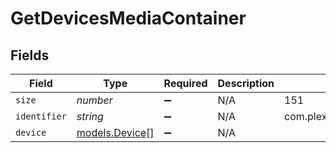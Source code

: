 # GetDevicesMediaContainer


## Fields

| Field                                  | Type                                   | Required                               | Description                            | Example                                |
| -------------------------------------- | -------------------------------------- | -------------------------------------- | -------------------------------------- | -------------------------------------- |
| `size`                                 | *number*                               | :heavy_minus_sign:                     | N/A                                    | 151                                    |
| `identifier`                           | *string*                               | :heavy_minus_sign:                     | N/A                                    | com.plexapp.system.devices             |
| `device`                               | [models.Device](../models/device.md)[] | :heavy_minus_sign:                     | N/A                                    |                                        |